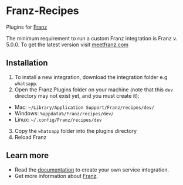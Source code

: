 # Franz-Recipes
Plugins for [Franz](http://meetfranz.com)

The minimum requirement to run a custom Franz integration is Franz v. 5.0.0. To get the latest version visit [meetfranz.com](http://meetfranz.com)

## Installation
1. To install a new integration, download the integration folder e.g `whatsapp`.
2. Open the Franz Plugins folder on your machine (note that this `dev` directory may not exist yet, and you must create it):
  * Mac: `~/Library/Application Support/Franz/recipes/dev/`
  * Windows: `%appdata%/Franz/recipes/dev/`
  * Linux: `~/.config/Franz/recipes/dev`
3. Copy the `whatsapp` folder into the plugins directory
4. Reload Franz

## Learn more
* Read the [documentation](docs/integration.md) to create your own service integration.
* Get more information about [Franz](http://meetfranz.com).
